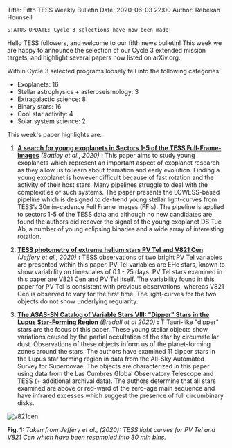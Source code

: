 Title: Fifth TESS Weekly Bulletin
Date: 2020-06-03 22:00
Author: Rebekah Hounsell

`STATUS UPDATE: Cycle 3 selections have now been made!`

Hello TESS followers, and welcome to our fifth news bulletin! This week we are happy to announce the selection of our Cycle 3 extended mission targets, and highlight several papers now listed on arXiv.org.

Within Cycle 3 selected programs loosely fell into the following categories:

* Exoplanets: 16
* Stellar astrophysics + asteroseismology: 3
* Extragalactic science: 8
* Binary stars: 16
* Cool star activity: 4
* Solar system science: 2

This week's paper highlights are:

1. **[A search for young exoplanets in Sectors 1-5 of the TESS Full-Frame-Images](https://arxiv.org/abs/2006.01721)** *(Battley et al., 2020)* **:**
This paper aims to study young exoplanets which represent an important aspect of exoplanet research as they allow us to learn about formation and early evolution. Finding a young exoplanet is however difficult because of fast rotation and the activity of their host stars. Many pipelines struggle to deal with the complexities of such systems. The paper presents the LOWESS-based pipeline which is designed to de-trend young stellar light-curves from TESS’s 30min-cadence Full Frame Images (FFIs). The pipeline is applied to sectors 1-5 of the TESS data and although no new candidates are found the authors did recover the signal of the young exoplanet DS Tuc Ab, a number of young eclipsing binaries and a wide array of interesting rotation.

2. **[TESS photometry of extreme helium stars PV Tel and V821 Cen](https://arxiv.org/abs/2006.00946)** *(Jeffery et al., 2020)* **:**
TESS observations of two bright PV Tel variables are presented within this paper. PV Tel variables are EHe stars, known to show variability on timescales of 0.1 - 25 days. PV Tel stars examined in this paper are V821 Cen and PV Tel itself. The variability found in this paper for PV Tel is consistent with previous observations, whereas V821 Cen is observed to vary for the first time. The light-curves for the two objects do not show underlying regularity.


3. **[The ASAS-SN Catalog of Variable Stars VIII: "Dipper" Stars in the Lupus Star-Forming Region](https://arxiv.org/abs/2005.14201)** *(Bredall et al 2020)* **:**
T Tauri-like "dipper" stars are	the focus of this paper. These young stellar objects show variations caused by the	partial occultation of the star by circumstellar dust. Observations of these objects inform us of the planet-forming zones around the stars. The authors have examined 11 dipper stars in the Lupus star forming region in data from the All-Sky Automated Survey for Supernovae. The objects are characterized in this paper using data from the Las Cumbres Global Observatory Telescope and TESS (+ additional archival data). The authors determine that all stars examined are above or red-ward of the zero-age main sequence and have infrared excesses which suggest the presence of full circumbinary disks.

![v821cen](images/v821cen.png)

**Fig. 1:** *Taken from Jeffery et al., (2020): TESS light curves for PV Tel and V821 Cen which have been resampled into  30 min bins.*



